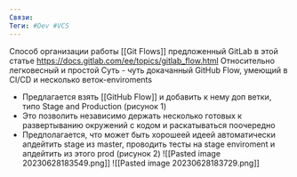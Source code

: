 ```yaml
---
Связи:
Теги: #Dev #VCS
---
```

Способ организации работы [[Git Flows]] предложенный GitLab в этой статье https://docs.gitlab.com/ee/topics/gitlab_flow.html
Относительно легковесный и простой
Суть - чуть докачанный GitHub Flow, умеющий в CI/CD и несколько веток-enviroments
- Предлагается взять [[GitHub Flow]] и добавить к нему доп ветки, типо Stage and Production (рисунок 1)
- Это позволить независимо держать несколько готовых к развертыванию окружений с кодом и раскатываться поочередно 
- Предполагается, что может быть хорошеей идеей автоматически апдейтить stage из master, проводить тесты на stage enviroment и апдейтить из этого prod (рисунок 2)
![[Pasted image 20230628183549.png]]
![[Pasted image 20230628183729.png]]